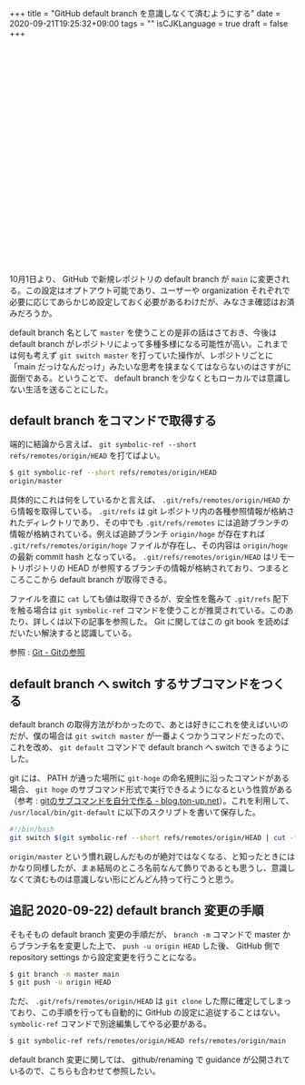 +++
title = "GitHub default branch を意識しなくて済むようにする"
date = 2020-09-21T19:25:32+09:00
tags = ""
isCJKLanguage = true
draft = false
+++

<div class="iframely-embed"><div class="iframely-responsive" style="padding-bottom: 52.5095%; padding-top: 120px;"><a href="https://github.blog/changelog/2020-08-26-set-the-default-branch-for-newly-created-repositories/" data-iframely-url="//cdn.iframe.ly/yt7u8pA"></a></div></div><script async src="//cdn.iframe.ly/embed.js" charset="utf-8"></script>

10月1日より、 GitHub で新規レポジトリの default branch が `main` に変更される。この設定はオプトアウト可能であり、ユーザーや organization それぞれで必要に応じてあらかじめ設定しておく必要があるわけだが、みなさま確認はお済みだろうか。

default branch 名として `master` を使うことの是非の話はさておき、今後は default branch がレポジトリによって多種多様になる可能性が高い。これまでは何も考えず `git switch master` を打っていた操作が、レポジトリごとに「main だっけなんだっけ」みたいな思考を挟まなくてはならないのはさすがに面倒である。ということで、 default branch を少なくともローカルでは意識しない生活を送ることにした。

## default branch をコマンドで取得する

端的に結論から言えば、 `git symbolic-ref --short refs/remotes/origin/HEAD` を打てばよい。

```bash
$ git symbolic-ref --short refs/remotes/origin/HEAD
origin/master
```

具体的にこれは何をしているかと言えば、 `.git/refs/remotes/origin/HEAD` から情報を取得している。 `.git/refs` は git レポジトリ内の各種参照情報が格納されたディレクトリであり、その中でも `.git/refs/remotes` には追跡ブランチの情報が格納されている。例えば追跡ブランチ `origin/hoge` が存在すれば `.git/refs/remotes/origin/hoge` ファイルが存在し、その内容は `origin/hoge` の最新 commit hash となっている。 `.git/refs/remotes/origin/HEAD` はリモートリポジトリの HEAD が参照するブランチの情報が格納されており、つまるところここから default branch が取得できる。

ファイルを直に `cat` しても値は取得できるが、安全性を鑑みて `.git/refs` 配下を触る場合は `git symbolic-ref` コマンドを使うことが推奨されている。このあたり、詳しくは以下の記事を参照した。 Git に関してはこの git book を読めばだいたい解決すると認識している。

参照 : [Git - Gitの参照](https://git-scm.com/book/ja/v2/Git%E3%81%AE%E5%86%85%E5%81%B4-Git%E3%81%AE%E5%8F%82%E7%85%A7)

## default branch へ switch するサブコマンドをつくる

default branch の取得方法がわかったので、あとは好きにこれを使えばいいのだが、僕の場合は `git switch master` が一番よくつかうコマンドだったので、これを改め、 `git default` コマンドで default branch へ switch できるようにした。

git には、 PATH が通った場所に `git-hoge` の命名規則に沿ったコマンドがある場合、 `git hoge` のサブコマンド形式で実行できるようになるという性質がある（参考 : [gitのサブコマンドを自分で作る - blog.ton-up.net](https://blog.ton-up.net/2013/12/12/git-subcommand/)）。これを利用して、 `/usr/local/bin/git-default` に以下のスクリプトを書いて保存した。

```bash
#!/bin/bash
git switch $(git symbolic-ref --short refs/remotes/origin/HEAD | cut -f 2 -d '/')
```

`origin/master` という慣れ親しんだものが絶対ではなくなる、と知ったときにはかなり同様したが、まぁ結局のところ名前なんて飾りであるとも思うし、意識しなくて済むものは意識しない形にどんどん持って行こうと思う。

## 追記 2020-09-22) default branch 変更の手順

そもそもの default branch 変更の手順だが、 `branch -m` コマンドで master からブランチ名を変更した上で、 `push -u origin HEAD` した後、 GitHub 側で repository settings から設定変更を行うことになる。

```bash
$ git branch -m master main
$ git push -u origin HEAD
```

ただ、 `.git/refs/remotes/origin/HEAD` は `git clone` した際に確定してしまっており、この手順を行っても自動的に GitHub の設定に追従することはない。 `symbolic-ref` コマンドで別途編集してやる必要がある。

```bash
$ git symbolic-ref refs/remotes/origin/HEAD refs/remotes/origin/main
```

default branch 変更に関しては、 github/renaming で guidance が公開されているので、こちらも合わせて参照したい。

<div class="iframely-embed"><div class="iframely-responsive" style="height: 140px; padding-bottom: 0;"><a href="https://github.com/github/renaming" data-iframely-url="//cdn.iframe.ly/GDo9Tyb"></a></div></div><script async src="//cdn.iframe.ly/embed.js" charset="utf-8"></script>
